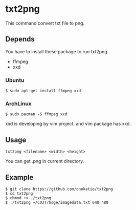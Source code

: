 # txt2png

This command convert txt file to png.

## Depends

You have to install these package to run txt2png.

- ffmpeg
- xxd

### Ubuntu

```
$ sudo apt-get install ffmpeg xxd
```

### ArchLinux

```
$ sudo pacman -S ffmpeg xxd
```

xxd is developing by vim project. and vim package has xxd.

## Usage

```
txt2png <filename> <width> <height>
```

You can get <filename>.png in current directory.

## Example

```
$ git clone https://github.com/onokatio/txt2png
$ cd txt2png
$ chmod +x ./txt2png
$ ./txt2png ~/COJT/hoge/imagedata.txt 640 480
```

